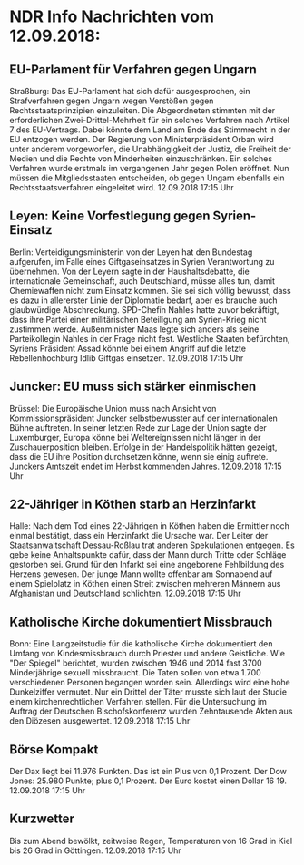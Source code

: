 # NDR Info Nachrichten vom 12.09.2018:


## EU-Parlament für Verfahren gegen Ungarn
Straßburg: Das EU-Parlament hat sich dafür ausgesprochen, ein Strafverfahren gegen Ungarn wegen Verstößen gegen Rechtsstaatsprinzipien einzuleiten. Die Abgeordneten stimmten mit der erforderlichen Zwei-Drittel-Mehrheit für ein solches Verfahren nach Artikel 7 des EU-Vertrags. Dabei könnte dem Land am Ende das Stimmrecht in der EU entzogen werden. Der Regierung von Ministerpräsident Orban wird unter anderem vorgeworfen, die Unabhängigkeit der Justiz, die Freiheit der Medien und die Rechte von Minderheiten einzuschränken. Ein solches Verfahren wurde erstmals im vergangenen Jahr gegen Polen eröffnet. Nun müssen die Mitgliedsstaaten entscheiden, ob gegen Ungarn ebenfalls ein Rechtsstaatsverfahren eingeleitet wird. 12.09.2018 17:15 Uhr 

## Leyen: Keine Vorfestlegung gegen Syrien-Einsatz
Berlin: Verteidigungsministerin von der Leyen hat den Bundestag aufgerufen, im Falle eines Giftgaseinsatzes in Syrien Verantwortung zu übernehmen. Von der Leyern sagte in der Haushaltsdebatte, die internationale Gemeinschaft, auch Deutschland, müsse alles tun, damit Chemiewaffen nicht zum Einsatz kommen. Sie sei sich völlig bewusst, dass es dazu in allererster Linie der Diplomatie bedarf, aber es brauche auch glaubwürdige Abschreckung. SPD-Chefin Nahles hatte zuvor bekräftigt, dass ihre Partei einer militärischen Beteiligung am Syrien-Krieg nicht zustimmen werde. Außenminister Maas legte sich anders als seine Parteikollegin Nahles in der Frage nicht fest. Westliche Staaten befürchten, Syriens Präsident Assad könnte bei einem Angriff auf die letzte Rebellenhochburg Idlib Giftgas einsetzen. 12.09.2018 17:15 Uhr 

## Juncker: EU muss sich stärker einmischen
Brüssel:	Die Europäische Union muss nach Ansicht von Kommissionspräsident Juncker selbstbewusster auf der internationalen Bühne auftreten. In seiner letzten Rede zur Lage der Union sagte der Luxemburger, Europa könne bei Weltereignissen nicht länger in der Zuschauerposition bleiben. Erfolge in der Handelspolitik hätten gezeigt, dass die EU ihre Position durchsetzen könne, wenn sie einig auftrete. Junckers Amtszeit endet im Herbst kommenden Jahres. 12.09.2018 17:15 Uhr 

## 22-Jähriger in Köthen starb an Herzinfarkt
Halle:	Nach dem Tod eines 22-Jährigen in Köthen haben die Ermittler noch einmal bestätigt, dass ein Herzinfarkt die Ursache war. Der Leiter der Staatsanwaltschaft Dessau-Roßlau trat anderen Spekulationen entgegen. Es gebe keine Anhaltspunkte dafür, dass der Mann durch Tritte oder Schläge gestorben sei. Grund für den Infarkt sei eine angeborene Fehlbildung des Herzens gewesen. Der junge Mann wollte offenbar am Sonnabend auf einem Spielplatz in Köthen einen Streit zwischen mehreren Männern aus Afghanistan und Deutschland schlichten. 12.09.2018 17:15 Uhr 

## Katholische Kirche dokumentiert Missbrauch
Bonn: Eine Langzeitstudie für die katholische Kirche dokumentiert den Umfang von Kindesmissbrauch durch Priester und andere Geistliche. Wie "Der Spiegel" berichtet, wurden zwischen 1946 und 2014 fast 3700 Minderjährige sexuell missbraucht. Die Taten sollen von etwa 1.700 verschiedenen Personen begangen worden sein. Allerdings wird eine hohe Dunkelziffer vermutet. Nur ein Drittel der Täter musste sich laut der Studie einem kirchenrechtlichen Verfahren stellen. Für die Untersuchung im Auftrag der Deutschen Bischofskonferenz wurden Zehntausende Akten aus den Diözesen ausgewertet. 12.09.2018 17:15 Uhr 

## Börse Kompakt
Der Dax liegt bei 11.976 Punkten. Das ist ein Plus von 0,1 Prozent. Der Dow Jones: 25.980 Punkte; plus 0,1 Prozent. Der Euro kostet einen Dollar 16 19. 12.09.2018 17:15 Uhr 

## Kurzwetter
Bis zum Abend bewölkt, zeitweise Regen, Temperaturen von 16 Grad in Kiel bis 26 Grad in Göttingen. 12.09.2018 17:15 Uhr 
